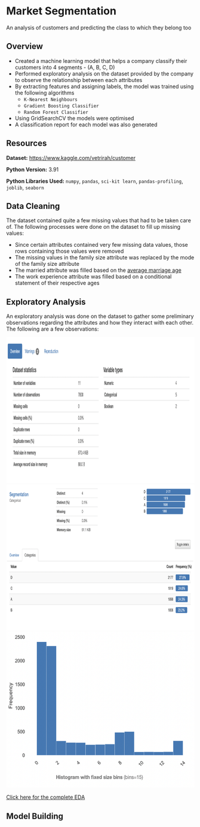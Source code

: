 # Market Segmentation
An analysis of customers and predicting the class to which they belong too

## Overview
- Created a machine learning model that helps a company classify their customers into 4 segments - (A, B, C, D)
- Performed exploratory analysis on the dataset provided by the company to observe the relationship between each attributes
- By extracting features and assigning labels, the model was trained using the following algorithms
  - `K-Nearest Neighbours`
  - `Gradient Boosting Classifier`
  - `Random Forest Classifier`
- Using GridSearchCV the models were optimised
- A classification report for each model was also generated

## Resources
**Dataset:** https://www.kaggle.com/vetrirah/customer

**Python Version:** 3.91

**Python Libraries Used:** `numpy`, `pandas`, `sci-kit learn`, `pandas-profiling`, `joblib`, `seaborn`

## Data Cleaning

The dataset contained quite a few missing values that had to be taken care of. The following processes were done on the dataset to fill up missing values:
- Since certain attributes contained very few missing data values, those rows containing those values were removed
- The missing values in the family size attribute was replaced by the mode of the family size attribute
- The married attribute was filled based on the [average marriage age](https://en.wikipedia.org/wiki/List_of_countries_by_age_at_first_marriage)
- The work experience attribute was filled based on a conditional statement of their respective ages

## Exploratory Analysis
An exploratory analysis was done on the dataset to gather some preliminary observations regarding the attributes and how they interact with each other. The following are a few observations:

<img src="https://github.com/kk1708/market-segmentation-analysis/blob/main/images/overview.png" height="390" width="1149">
<img src="https://github.com/kk1708/market-segmentation-analysis/blob/main/images/segmentation%20details.png" height="390" width="1149">
<img src="https://github.com/kk1708/market-segmentation-analysis/blob/main/images/work_experience%20histogram.png" height="417" width="650">


[Click here for the complete EDA](https://github.com/kk1708/market-segmentation-analysis/blob/main/Exploratory_Analysis/training_AFTER.html)

## Model Building
